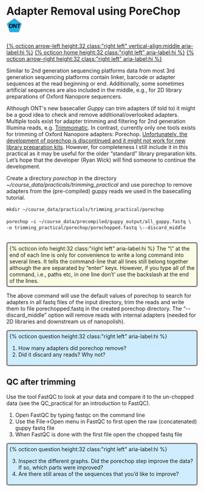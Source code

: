 # Adapter Removal using PoreChop <img src="figures/ONT.png" height="40px">

[{% octicon arrow-left height:32 class:"right left" vertical-align:middle aria-label:hi %}](FTR.md) [{% octicon home height:32 class:"right left" aria-label:hi %}](index.md) [{% octicon arrow-right height:32 class:"right left" aria-label:hi %}](FTR_Q.md)

Similar to 2nd generation sequencing platforms data from most 3rd generation sequencing platforms contain linker, barcode or adapter sequences at the read beginning or end. Additionally, some sometimes artificial sequences are also included in the middle, e.g., for 2D library preparations of Oxford Nanopore sequencers. 

Although ONT's new basecaller *Guppy* can trim adapters (if told to) it might be a good idea to check and remove additional/overlooked adapters. Multiple tools exist for adapter trimming and filtering for 2nd generation Illumina reads, e.g. [Trimmomatic](http://www.usadellab.org/cms/?page=trimmomatic). In contrast, currently only one tools exists for trimming of Oxford Nanopore adapters: Porechop. <u>Unfortunately, the development of porechop is discontinued and it might not work for new library preparation kits</u>. However, for completeness I still include it in this practical as it may be useful for the older “standard” library preparation kits. Let’s hope that the developer (Ryan Wick) will find someone to continue the development.

Create a directory *porechop* in the directory *~/course_data/practicals/trimming_practical* and use porechop to remove adapters from the (pre-compiled) guppy reads we used in the basecalling tutorial.

```
mkdir ~/course_data/practicals/trimming_practical/porechop

porechop –i ~/course_data/precompiled/guppy_output/all_guppy.fastq \
-o trimming_practical/porechop/porechopped.fastq \--discard_middle
```
<br>
<div style="background-color:#fcfce5;border-radius:5px;border-style:solid;border-color:gray;padding:5px">
  {% octicon info height:32 class:"right left" aria-label:hi %} 
  The “\” at the end of each line is only for convenience to write a long command into several lines. It tells the command-line that all lines still belong together although the are separated by “enter” keys. However, if you type all of the command, i.e., paths etc, in one line don’t’ use the backslash at the end of the lines.
</div>

The above command will use the default values of porechop to search for adapters in all fastq files of the input directory, trim the reads and write them to file porechopped.fastq in the created porechop directory.  The “--discard_middle” option will remove reads with internal adapters (needed for 2D libraries and downstream us of  nanopolish).

<div style="background-color:#cfedfe;border-radius:5px;border-style:solid;border-color:gray;padding:5px">
  {% octicon question height:32 class:"right left" aria-label:hi %} 
  <ol>
    <li>How many adapters did porechop remove?</li>
    <li>Did it discard any reads? Why not?</li>
  </ol>
</div>

## QC after trimming

Use the tool FastQC to look at your data and compare it to the un-chopped data (see the QC_practical for an introduction to FastQC). 

 1. Open FastQC by typing fastqc on the command line
 2. Use the File->Open menu in FastQC to first open the raw (concatenated) guppy fastq file
 3. When FastQC is done with the first file open the chopped fastq file

<div style="background-color:#cfedfe;border-radius:5px;border-style:solid;border-color:gray;padding:5px">
  {% octicon question height:32 class:"right left" aria-label:hi %} 
  <ol start="3">
    <li>Inspect the different graphs. Did the porechop step improve the data? If so, which parts were improved?</li>
    <li>Are there still areas of the sequences that you’d like to improve?</li>
  </ol>
</div>


